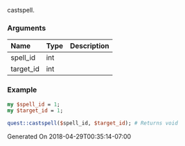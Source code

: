 castspell.
### Arguments
**Name**|**Type**|**Description**
:---|:---|:---
spell_id|int|
target_id|int|

### Example

```perl
my $spell_id = 1;
my $target_id = 1;

quest::castspell($spell_id, $target_id); # Returns void
```


Generated On 2018-04-29T00:35:14-07:00